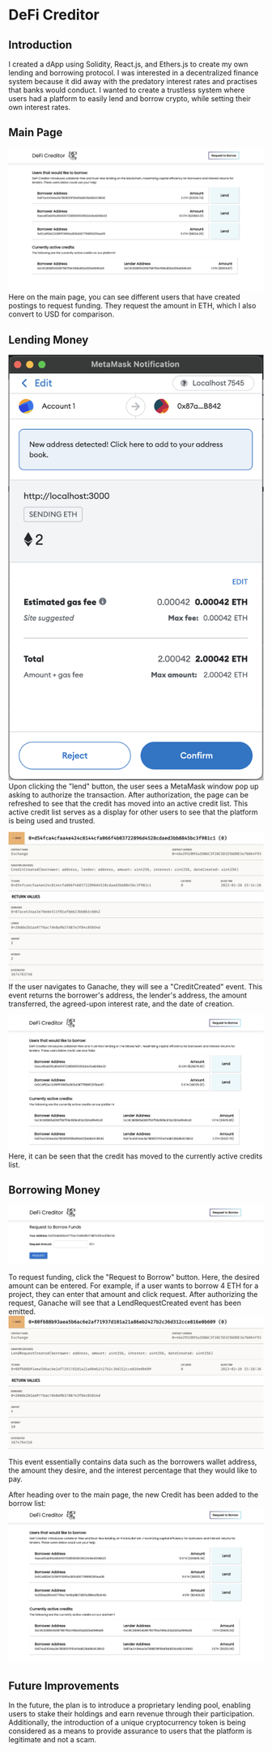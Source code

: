 # DeFi Creditor

## Introduction
I created a dApp using Solidity, React.js, and Ethers.js to create my own lending and borrowing protocol. I was interested in a decentralized finance system because it did away with the predatory interest rates and practises that banks would conduct. I wanted to create a trustless system where users had a platform to easily lend and borrow crypto, while setting their own interest rates. 

## Main Page
![Main Page](src/MainPage.png)
Here on the main page, you can see different users that have created postings to request funding. They request the amount in ETH, which I also convert to USD for comparison. 

## Lending Money
![Metamask](src/MetaMask.png)
Upon clicking the "lend" button, the user sees a MetaMask window pop up asking to authorize the transaction. After authorization, the page can be refreshed to see that the credit has moved into an active credit list. This active credit list serves as a display for other users to see that the platform is being used and trusted.


![Ganache](src/Ganache2.png)
If the user navigates to Ganache, they will see a "CreditCreated" event. This event returns the borrower's address, the lender's address, the amount transferred, the agreed-upon interest rate, and the date of creation.

![Main Page After Lending](src/MainPage2.png)
Here, it can be seen that the credit has moved to the currently active credits list.

## Borrowing Money
![Request to Borrow](src/RequestToBorrow.png)

To request funding, click the "Request to Borrow" button. Here, the desired amount can be entered. For example, if a user wants to borrow 4 ETH for a project, they can enter that amount and click request. After authorizing the request, Ganache  will see that a LendRequestCreated event has been emitted.
![Ganache](src/Ganache1.png)

This event essentially contains data such as the borrowers wallet address, the amount they desire, and the interest percentage that they would like to pay. 

After heading over to the main page, the new Credit has been added to the borrow list:
![Post Request to Borrow](src/PostRequestToBorrow.png)

## Future Improvements
In the future, the plan is to introduce a proprietary lending pool, enabling users to stake their holdings and earn revenue through their participation. Additionally, the introduction of a unique cryptocurrency token is being considered as a means to provide assurance to users that the platform is legitimate and not a scam. 
